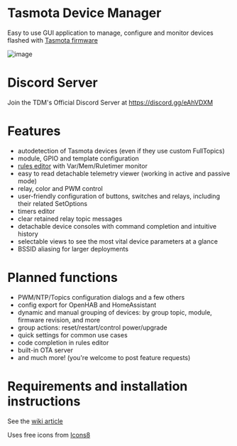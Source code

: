 # Tasmota Device Manager
Easy to use GUI application to manage, configure and monitor devices flashed with [Tasmota firmware](https://github.com/arendst/Sonoff-Tasmota)

![image](https://user-images.githubusercontent.com/11555742/66050573-bf764900-e52d-11e9-8356-e3dbf4ef6205.png)

# Discord Server

Join the TDM's Official Discord Server at https://discord.gg/eAhVDXM

# Features

 - autodetection of Tasmota devices (even if they use custom FullTopics)
 - module, GPIO and template configuration
 - [rules editor](https://github.com/jziolkowski/tdm/Rules_editor) with Var/Mem/Ruletimer monitor
 - easy to read detachable telemetry viewer (working in active and passive mode) 
 - relay, color and PWM control
 - user-friendly configuration of buttons, switches and relays, including their related SetOptions
 - timers editor
 - clear retained relay topic messages
 - detachable device consoles with command completion and  intuitive history 
 - selectable views to see the most vital device parameters at a glance
 - BSSID aliasing for larger deployments

# Planned functions
  
 - PWM/NTP/Topics configuration dialogs and a few others
 - config export for OpenHAB and HomeAssistant
 - dynamic and manual grouping of devices: by group topic, module, firmware revision, and more
 - group actions: reset/restart/control power/upgrade
 - quick settings for common use cases
 - code completion in rules editor
 - built-in OTA server
 - and much more! (you're welcome to post feature requests)

# Requirements and installation instructions

See the [wiki article](https://github.com/jziolkowski/tdm/wiki/Prerequisites-installation-and-running)

Uses free icons from [Icons8](https://icons8.com)

